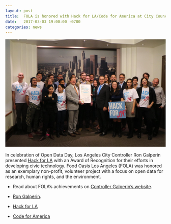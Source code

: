 ```yaml
---
layout: post
title:  FOLA is honored with Hack for LA/Code for America at City Council
date:   2017-03-03 19:00:00 -0700
categories: news
---
```

![Food Oasis LA at the California Endowment](/assets/images/posts/2017-03-03-city-council.jpg)

In celebration of Open Data Day, Los Angeles City Controller Ron Galperin presented [Hack for LA](http://www.hackforla.org/) with an Award of Recognition for their efforts in developing civic technology.  Food Oasis Los Angeles (FOLA) was honored as an exemplary non-profit, volunteer project with a focus on open data for research, human rights, and the environment.

* Read about FOLA’s achievements on [Controller Galperin’s website](http://www.lacontroller.org/open_data_day_pressrelease).

* [Ron Galperin](http://www.lacontroller.org/open_data_day_pressrelease).
* [Hack for LA](http://www.hackforla.org/)
* [Code for America](https://www.codeforamerica.org/)
